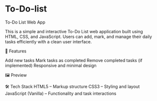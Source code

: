 # To-Do-list

To-Do List Web App
 
This is a simple and interactive To-Do List web application built using HTML, CSS, and JavaScript. Users can add, mark, and manage their daily tasks efficiently with a clean user interface.

🚀 Features

Add new tasks
Mark tasks as completed
Remove completed tasks (if implemented)
Responsive and minimal design

🖼️ Preview

🛠️ Tech Stack
HTML5 – Markup structure
CSS3 – Styling and layout
JavaScript (Vanilla) – Functionality and task interactions


